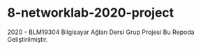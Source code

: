 # 8-networklab-2020-project
2020 - BLM19304 Bilgisayar Ağları Dersi Grup Projesi Bu Repoda Geliştirilmiştir.
